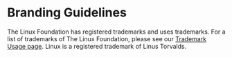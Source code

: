  # Branding Guidelines

The Linux Foundation has registered trademarks and uses trademarks. For a list of trademarks of The Linux Foundation, please see our [Trademark Usage page](https://www.linuxfoundation.org/legal/trademark-usage). Linux is a registered trademark of Linus Torvalds.
